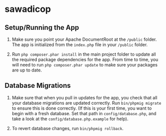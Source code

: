 sawadicop
=========

Setup/Running the App
---------------

1. Make sure you point your Apache DocumentRoot at the `/public` folder. The app is initialized from the `index.php` file in your `/public` folder.

2. Run `php composer.phar install` in the main project folder to update all the required package dependencies for the app. From time to time, you will need to run `php composer.phar update` to make sure your packages are up to date.

Database Migrations
---------------

1. Make sure that when you pull in updates for the app, you check that all your database migrations are updated correctly. Run `bin/phpmig migrate` to ensure this is done correctly. (If this is your first time, you want to begin with a fresh database. Set that path in `config/database.php`, and take a look at the `config/database.php.example` for help).

2. To revert database changes, run `bin/phpmig rollback`.